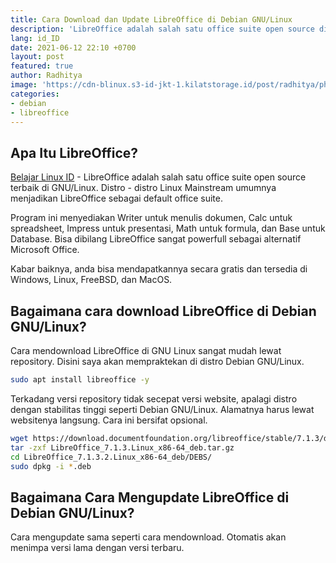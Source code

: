 ```yaml
---
title: Cara Download dan Update LibreOffice di Debian GNU/Linux
description: 'LibreOffice adalah salah satu office suite open source di GNU/Linux'
lang: id_ID
date: 2021-06-12 22:10 +0700
layout: post
featured: true
author: Radhitya
image: 'https://cdn-blinux.s3-id-jkt-1.kilatstorage.id/post/radhitya/photo_2021-06-13_11-11-04.jpg'
categories:
- debian
- libreoffice
---
```


## Apa Itu LibreOffice?
[Belajar Linux ID](https://belajarlinux.id) - LibreOffice adalah salah satu office suite open source terbaik di GNU/Linux. Distro - distro Linux Mainstream umumnya menjadikan LibreOffice sebagai default office suite.

Program ini menyediakan Writer untuk menulis dokumen, Calc untuk spreadsheet, Impress untuk presentasi, Math untuk formula, dan Base untuk Database. Bisa dibilang LibreOffice sangat powerfull sebagai alternatif Microsoft Office.

Kabar baiknya, anda bisa mendapatkannya secara gratis dan tersedia di Windows, Linux, FreeBSD, dan MacOS.

## Bagaimana cara download LibreOffice di Debian GNU/Linux?
Cara mendownload LibreOffice di GNU Linux sangat mudah lewat repository. Disini saya akan mempraktekan di distro Debian GNU/Linux.

```bash
sudo apt install libreoffice -y
```
Terkadang versi repository tidak secepat versi website, apalagi distro dengan stabilitas tinggi seperti Debian GNU/Linux. Alamatnya harus lewat websitenya langsung. Cara ini bersifat opsional.

```bash
wget https://download.documentfoundation.org/libreoffice/stable/7.1.3/deb/x86_64/LibreOffice_7.1.3_Linux_x86-64_deb.tar.gz
tar -zxf LibreOffice_7.1.3.Linux_x86-64_deb.tar.gz
cd LibreOffice_7.1.3.2.Linux_x86-64_deb/DEBS/
sudo dpkg -i *.deb
```

## Bagaimana Cara Mengupdate LibreOffice di Debian GNU/Linux?
Cara mengupdate sama seperti cara mendownload. Otomatis akan menimpa versi lama dengan versi terbaru.
